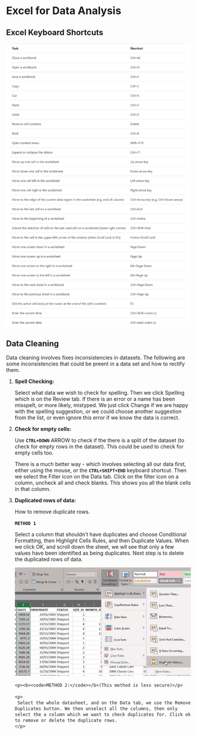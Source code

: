 <h1>Excel for Data Analysis</h1>

<h2>Excel Keyboard Shortcuts</h2>
<p><img src="images/keyboard-shortcuts.png"></p>

<h2>Data Cleaning</h2>

<p>Data cleaning involves fixes inconsistencies in datasets. The following are some inconsistencies that could be preent in a data set and how to rectify them.</p>

<ol>
  
  <li>
    <p><b>Spell Checking:</b></p>
    <p>Select what data we wish to check for spelling. Then we click Spelling which is on the Review tab. If there is an error or a name has been misspelt, or more likely, mistyped. We just click Change if we are happy with the spelling suggestion, or we could choose another suggestion from the list, or even ignore this error if we know the data is correct.</p>
  </li>
  
  <li>
    <p><b>Check for empty cells:</b></p>
    <p>Use <b><code>CTRL+DOWN</code></b> ARROW to check if the there is a split of the dataset (to check for empty rows in the dataset). This could be used to check for empty cells too.</p>
     <p>There is a much better way - which involves selecting all our data first, either using the mouse, or the <b><code>CTRL+SHIFT+END</code></b> keyboard shortcut. Then we select the Filter icon on the Data tab. Click on the filter icon on a column, uncheck all and check blanks. This shows you all the blank cells in that column.</p>
  </li>
  
   <li>
    <p><b>Duplicated rows of data:</b></p>
    <p>How to remove duplicate rows.</p>
    <p><b><code>METHOD 1</code></b></p>
    <p>
     Select a column that shouldn't have duplicates and choose Conditional Formatting, then Highlight Cells Rules, and then Duplicate Values. When we click OK, and scroll down the sheet, we wll see that only a few values have been identified as being duplicates. Next step is to delete the duplicated rows of data.
    </p>
    <p><img src="images/duplicates.png"></p>
    
    <p><b><code>METHOD 2:</code></b>(This method is less secure)</p>
     
    <p>
     Select the whole datasheet, and on the Data tab, we use the Remove Duplicates button. We then unselect all the columns, then only select the a column which we want to check duplicates for. Click ok to remove or delete the duplicate rows.
    </p>
     
  </li>
  
</ol>
